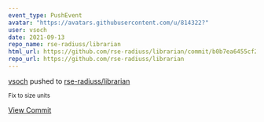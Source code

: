 ```yaml
---
event_type: PushEvent
avatar: "https://avatars.githubusercontent.com/u/814322?"
user: vsoch
date: 2021-09-13
repo_name: rse-radiuss/librarian
html_url: https://github.com/rse-radiuss/librarian/commit/b0b7ea6455cf2ea87dd7f11fa6790a8f0783f137
repo_url: https://github.com/rse-radiuss/librarian
---
```


<a href='https://github.com/vsoch' target='_blank'>vsoch</a> pushed to <a href='https://github.com/rse-radiuss/librarian' target='_blank'>rse-radiuss/librarian</a>

<small>Fix to size units</small>

<a href='https://github.com/rse-radiuss/librarian/commit/b0b7ea6455cf2ea87dd7f11fa6790a8f0783f137' target='_blank'>View Commit</a>